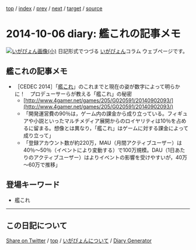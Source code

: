 [top](https://igapyon.github.io/diary/) 
 / [index](https://igapyon.github.io/diary/2014/index.html) 
 / [prev](https://igapyon.github.io/diary/2014/ig141005.html) 
 / [next](https://igapyon.github.io/diary/2014/ig141007.html) 
 / [target](https://igapyon.github.io/diary/2014/ig141006.html) 
 / [source](https://github.com/igapyon/diary/blob/gh-pages/2014/ig141006.html.src.md) 

2014-10-06 diary: 艦これの記事メモ
=====================================================================================================
[![いがぴょん画像(小)](https://igapyon.github.io/diary/images/iga200306s.jpg "いがぴょん")](https://igapyon.github.io/diary/memo/memoigapyon.html) 日記形式でつづる [いがぴょん](https://igapyon.github.io/diary/memo/memoigapyon.html)コラム ウェブページです。

## 艦これの記事メモ

* ［CEDEC 2014］「[艦これ](http://www.dmm.com/netgame/feature/kancolle.html)」のこれまでと現在の姿が数字によって明らかに！　プロデューサーらが教える「艦これ」の秘密
  * [http://www.4gamer.net/games/205/G020591/20140902093/](http://www.4gamer.net/games/205/G020591/20140902093/)
  * 「開発運営費の90％は，ゲーム内の課金から成り立っている。フィギュアや小説といったマルチメディア展開からのロイヤリティは10％を占めるに留まる。想像とは異なり，「艦これ」はゲームに対する課金によって成り立って」
  * 「登録アカウント数が約220万，MAU（月間アクティブユーザー）は40％～50％（イベントにより変動する）で100万規模。DAU（1日あたりのアクティブユーザー）はよりイベントの影響を受けやすいが，40万～60万で推移」





## 登場キーワード

* 艦これ

----------------------------------------------------------------------------------------------------

## この日記について

[Share on Twitter](https://twitter.com/intent/tweet?hashtags=igapyon%2Cdiary%2C%E3%81%84%E3%81%8C%E3%81%B4%E3%82%87%E3%82%93%2C%E8%89%A6%E3%81%93%E3%82%8C&text=%E8%89%A6%E3%81%93%E3%82%8C%E3%81%AE%E8%A8%98%E4%BA%8B%E3%83%A1%E3%83%A2&url=https%3A%2F%2Figapyon.github.io%2Fdiary%2F2014%2Fig141006.html) / [top](https://igapyon.github.io/diary/) / [いがぴょんについて](https://igapyon.github.io/diary/memo/memoigapyon.html) / [Diary Generator](https://github.com/igapyon/igapyonv3)

